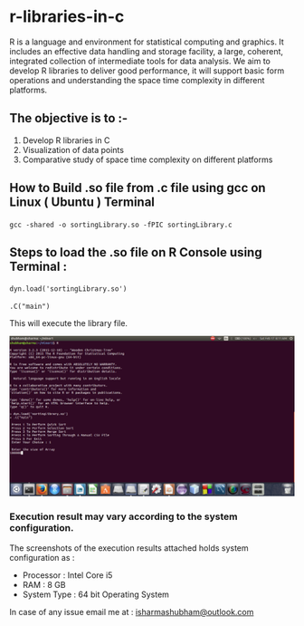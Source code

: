 # r-libraries-in-c
R is a language and environment for statistical computing and graphics. It includes an effective data handling and storage facility, a large, coherent, integrated collection of intermediate tools
for data analysis. We aim to develop R libraries to deliver good performance, it will support
basic form operations and understanding the space time complexity in different platforms.

## The objective is to :-
1) Develop  R libraries in C
2) Visualization of data points
3) Comparative study of space time complexity on different platforms

## How to Build .so file from .c file using gcc on Linux ( Ubuntu ) Terminal

`gcc -shared -o sortingLibrary.so -fPIC sortingLibrary.c`

## Steps to load the .so file on R Console using Terminal : 

` dyn.load('sortingLibrary.so') ` 

 ` .C("main") ` 

This will execute the library file.

![](Tutorial-1.png)
 
### Execution result may vary according to the system configuration.
The screenshots of the execution results attached holds system configuration as :
* Processor : Intel Core i5
* RAM : 8 GB
* System Type : 64 bit Operating System

In case of any issue email me at : isharmashubham@outlook.com

